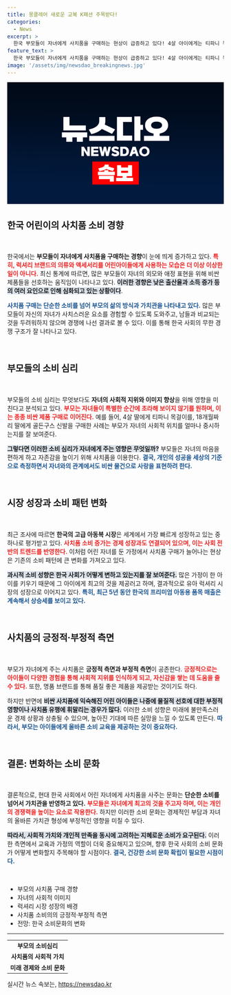 ```yaml
---
title: 몽클레어 새로운 교복 K패션 주목받다!
categories:
  - News
excerpt: >
  한국 부모들이 자녀에게 사치품을 구매하는 현상이 급증하고 있다! 4살 아이에게는 티파니 목걸이, 18개월 아기에게는 골든구스 신발까지… 과시욕과 소득 증가가 만든 럭셔리 소비 트렌드를 FT가 분석했다.
feature_text: >
  한국 부모들이 자녀에게 사치품을 구매하는 현상이 급증하고 있다! 4살 아이에게는 티파니 목걸이, 18개월 아기에게는 골든구스 신발까지… 과시욕과 소득 증가가 만든 럭셔리 소비 트렌드를 FT가 분석했다.
image: '/assets/img/newsdao_breakingnews.jpg'
---
```


<p><img src="/assets/img/newsdao_breakingnews.jpg" alt="bookingtag 속보" /></p>

<h2 data-ke-size="size26">한국 어린이의 사치품 소비 경향</h2>

<p data-ke-size="size16">&nbsp;</p>

<p>한국에서는 <strong>부모들이 자녀에게 사치품을 구매하는 경향</strong>이 눈에 띄게 증가하고 있다. <b><span style="color: #ee2323;">특히, 럭셔리 브랜드의 의류와 액세서리를 어린아이들에게 사용하는 모습은 더 이상 이상한 일이 아니다.</span></b> 최신 통계에 따르면, 많은 부모들이 자녀의 외모와 애정 표현을 위해 비싼 제품들을 선호하는 움직임이 나타나고 있다. <b><span style="background-color: #21538527;">이러한 경향은 낮은 출산율과 소득 증가 등의 여러 요인으로 인해 심화되고 있는 상황이다</span></b>.</p>

<p><b><span style="color: #1a5490;">사치품 구매는 단순한 소비를 넘어 부모의 삶의 방식과 가치관을 나타내고 있다.</span></b> 많은 부모들이 자신의 자녀가 사치스러운 요소를 경험할 수 있도록 도와주고, 남들과 비교되는 것을 두려워하지 않으며 경쟁에 나선 결과로 볼 수 있다. 이를 통해 한국 사회의 무한 경쟁 구조가 잘 나타나고 있다. </p>

<p data-ke-size="size16">&nbsp;</p>

<h2 data-ke-size="size26">부모들의 소비 심리</h2>

<p data-ke-size="size16">&nbsp;</p>

<p>부모들의 소비 심리는 무엇보다도 <strong>자녀의 사회적 지위와 이미지 향상</strong>을 위해 영향을 미친다고 분석되고 있다. <b><span style="color: #ee2323;">부모는 자녀들이 특별한 순간에 초라해 보이지 않기를 원하며, 이는 종종 비싼 제품 구매로 이어진다.</span></b> 예를 들어, 4살 딸에게 티파니 목걸이를, 18개월짜리 딸에게 골든구스 신발을 구매한 사례는 부모가 자녀의 사회적 위치를 얼마나 중시하는지를 잘 보여준다.</p>

<p><b><span style="background-color: #21538527;">그렇다면 이러한 소비 심리가 자녀에게 주는 영향은 무엇일까?</span></b> 부모들은 자녀의 마음을 편하게 하고 자존감을 높이기 위해 사치품을 이용한다. <b><span style="color: #1a5490;">결국, 개인의 성공을 세상의 기준으로 측정하면서 자녀와의 관계에서도 비싼 물건으로 사랑을 표현하려 한다.</span></b></p>

<p data-ke-size="size16">&nbsp;</p>

<h2 data-ke-size="size26">시장 성장과 소비 패턴 변화</h2>

<p data-ke-size="size16">&nbsp;</p>

<p>최근 조사에 따르면 <strong>한국의 고급 아동복 시장</strong>은 세계에서 가장 빠르게 성장하고 있는 중 하나로 평가받고 있다. <b><span style="color: #ee2323;">사치품 소비 증가는 경제 성장과도 연결되어 있으며, 이는 사회 전반의 트렌드를 반영한다.</span></b> 이처럼 어린 자녀를 둔 가정에서 사치품 구매가 늘어나는 현상은 기존의 소비 패턴에 큰 변화를 가져오고 있다.</p>

<p><b><span style="background-color: #21538527;">과시적 소비 성향은 한국 사회가 어떻게 변하고 있는지를 잘 보여준다.</span></b> 많은 가정이 한 아이를 키우기 때문에 그 아이에게 최고의 것을 제공러고 하며, 결과적으로 유아 럭셔리 시장의 성장으로 이어지고 있다. <b><span style="color: #1a5490;">특히, 최근 5년 동안 한국의 프리미엄 아동용 품목 매출은 계속해서 상승세를 보이고 있다.</span></b></p>

<p data-ke-size="size16">&nbsp;</p>

<h2 data-ke-size="size26">사치품의 긍정적·부정적 측면</h2>

<p data-ke-size="size16">&nbsp;</p>

<p>부모가 자녀에게 주는 사치품은 <strong>긍정적 측면과 부정적 측면</strong>이 공존한다. <b><span style="color: #ee2323;">긍정적으로는 아이들이 다양한 경험을 통해 사회적 지위를 인식하게 되고, 자신감을 쌓는 데 도움을 줄 수 있다.</span></b> 또한, 명품 브랜드를 통해 품질 좋은 제품을 제공받는 것이기도 하다.</p>

<p>하지만 반면에 <b><span style="background-color: #21538527;">비싼 사치품에 익숙해진 어린 아이들은 나중에 물질적 선호에 대한 부정적 영향이나 사치품 유행에 휘말리는 경우가 많다.</span></b> 이러한 소비 성향은 미래에 불만족스러운 경제 상황과 상충될 수 있으며, 높아진 기대에 따른 실망을 느낄 수 있도록 만든다. <b><span style="color: #1a5490;">따라서, 부모는 아이들에게 올바른 소비 교육을 제공하는 것이 중요하다.</span></b></p>

<p data-ke-size="size16">&nbsp;</p>

<h2 data-ke-size="size26">결론: 변화하는 소비 문화</h2>

<p data-ke-size="size16">&nbsp;</p>

<p>결론적으로, 현대 한국 사회에서 어린 자녀에게 사치품을 사주는 문화는 <strong>단순한 소비를 넘어서 가치관을 반영하고 있다.</strong> <b><span style="color: #ee2323;">부모들은 자녀에게 최고의 것을 주고자 하며, 이는 개인의 경쟁력을 높이는 요소로 작용한다.</span></b> 하지만 이러한 소비 문화는 경제적인 부담과 자녀의 올바른 가치관 형성에 부정적인 영향을 미칠 수 있다.</p>

<p><b><span style="background-color: #21538527;">따라서, 사회적 가치와 개인적 만족을 동시에 고려하는 지혜로운 소비가 요구된다.</span></b> 이러한 측면에서 교육과 가정의 역할이 더욱 중요해지고 있으며, 향후 한국 사회의 소비 문화가 어떻게 변화할지 주목해야 할 시점이다. <b><span style="color: #1a5490;">결국, 건강한 소비 문화 확립이 필요한 시점이다.</span></b></p>

<p data-ke-size="size16">&nbsp;</p>

<ul>
    <li>부모의 사치품 구매 경향</li>
    <li> 자녀의 사회적 이미지</li>
    <li>럭셔리 시장 성장의 배경</li>
    <li>사치품 소비의의 긍정적·부정적 측면</li>
    <li>전망: 한국 소비문화의 변화</li>
</ul>

<hr />

<table>
    <tr>
        <td style="text-align: center; height: 17px;"><b>부모의 소비심리</b></td>
    </tr>
    <tr>
        <td style="text-align: center; height: 17px;"><b>사치품의 사회적 가치</b></td>
    </tr>
    <tr>
        <td style="text-align: center; height: 17px;"><b>미래 경제와 소비 문화</b></td>
    </tr>
</table>
실시간 뉴스 속보는, <a href="https://newsdao.kr" rel="dofollow">https://newsdao.kr</a>



